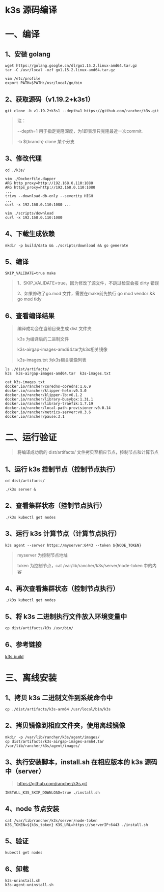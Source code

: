 # k3s 源码编译

# 一、编译

## 1、安装  golang

```
wget https://golang.google.cn/dl/go1.15.2.linux-amd64.tar.gz
tar -C /usr/local -xzf go1.15.2.linux-amd64.tar.gz
```

```
vim /etc/profile
export PATH=$PATH:/usr/local/go/bin
```

## 2、获取源码（v1.19.2+k3s1）

```
git clone -b v1.19.2+k3s1 --depth=1 https://github.com/rancher/k3s.git
```

> 注：
>
> --depth=1 用于指定克隆深度，为1即表示只克隆最近一次commit.
>
> -b ${branch} clone 某个分支

## 3、修改代理

```
cd ./k3s/
```

```
vim ./Dockerfile.dapper
ARG http_proxy=http://192.168.0.110:1080
ARG https_proxy=http://192.168.0.110:1080
...
trivy --download-db-only --severity HIGH
...
curl -x 192.168.0.110:1080 ...
```

```
vim ./scripts/download
curl -x 192.168.0.110:1080
```

## 4、下载生成依赖

```
mkdir -p build/data && ./scripts/download && go generate
```

## 5、编译

```
SKIP_VALIDATE=true make
```

> 1、SKIP_VALIDATE=true，因为修改了源文件，不跳过检查会报 dirty 错误
>
> 2、如果修改了go.mod 文件，需要在make前先执行 go mod vendor && go mod tidy 

## 6、查看编译结果

> 编译成功会在当前目录生成 dist 文件夹
>
> k3s 为编译后的二进制文件
>
> k3s-airgap-images-amd64.tar为k3s相关镜像
>
> k3s-images.txt 为k3s相关镜像列表

```
ls ./dist/artifacts/
k3s  k3s-airgap-images-amd64.tar  k3s-images.txt
```

```
cat k3s-images.txt
docker.io/rancher/coredns-coredns:1.6.9
docker.io/rancher/klipper-helm:v0.3.0
docker.io/rancher/klipper-lb:v0.1.2
docker.io/rancher/library-busybox:1.31.1
docker.io/rancher/library-traefik:1.7.19
docker.io/rancher/local-path-provisioner:v0.0.14
docker.io/rancher/metrics-server:v0.3.6
docker.io/rancher/pause:3.1
```

# 二、运行验证

> 将编译成功后的 dist/artifacts/ 文件拷贝至相应节点，控制节点和计算节点

## 1、运行 k3s 控制节点（控制节点执行）

```
cd dist/artifacts/
```

```
./k3s server &
```

## 2、查看集群状态（控制节点执行）

```
./k3s kubectl get nodes
```

## 3、运行 k3s 计算节点（计算节点执行）

```
k3s agent --server https://myserver:6443 --token ${NODE_TOKEN}
```

> myserver 为控制节点地址
>
> token 为控制节点，cat /var/lib/rancher/k3s/server/node-token 中的内容

## 4、再次查看集群状态（控制节点执行）

```
./k3s kubectl get nodes
```

## 5、将 k3s 二进制执行文件放入环境变量中

```
cp dist/artifacts/k3s /usr/bin/
```

## 6、参考链接

[k3s build](https://github.com/rancher/k3s/blob/master/BUILDING.md)

# 三、离线安装

## 1、拷贝 k3s 二进制文件到系统命令中

```
cp ./dist/artifacts/k3s-arm64 /usr/local/bin/k3s   
```

## 2、拷贝镜像到相应文件夹，使用离线镜像

```
mkdir -p /var/lib/rancher/k3s/agent/images/
cp dist/artifacts/k3s-airgap-images-arm64.tar /var/lib/rancher/k3s/agent/images/
```

## 3、执行安装脚本，install.sh 在相应版本的 k3s 源码中（server）

> https://github.com/rancher/k3s.git

```
INSTALL_K3S_SKIP_DOWNLOAD=true ./install.sh
```

## 4、node 节点安装

```
cat /var/lib/rancher/k3s/server/node-token
K3S_TOKEN=${k3s_token} K3S_URL=https://serverIP:6443 ./install.sh
```

## 5、验证

```
kubectl get nodes
```

## 6、卸载

```
k3s-uninstall.sh
k3s-agent-uninstall.sh
```

